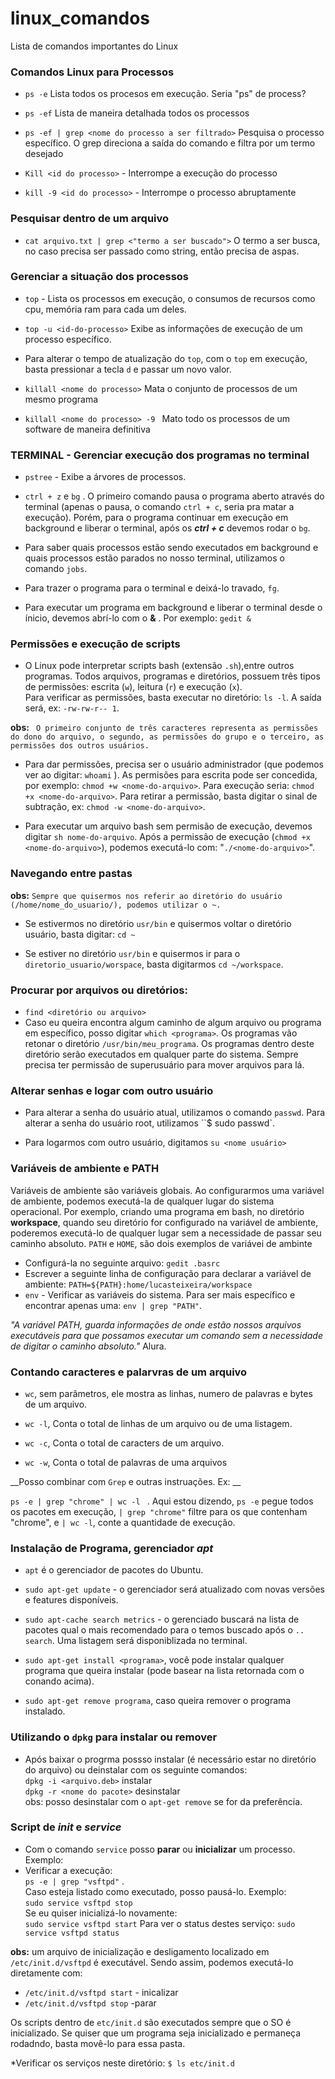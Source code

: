 # linux_comandos
Lista de comandos importantes do Linux   

### Comandos Linux para Processos

* `ps -e` Lista todos os procesos em execução. Seria "ps" de process?

* `ps -ef` Lista de maneira detalhada todos os processos

* `ps -ef | grep <nome do processo a ser filtrado>`  Pesquisa o processo específico. O grep direciona a saída do comando e filtra por um termo desejado

* `Kill <id do processo>` - Interrompe a execução do processo


* ` kill -9 <id do processo> ` - Interrompe o processo abruptamente

### Pesquisar dentro de um arquivo

* `cat arquivo.txt | grep <"termo a ser buscado">` O termo a ser busca, no caso precisa ser passado como string, então precisa de aspas.

### Gerenciar a situação dos processos

* `top` - Lista os processos em execução, o consumos de recursos como cpu, memória ram para cada um deles. 

* `top -u <id-do-processo>` Exibe as informações de execução de um processo específico.

* Para alterar o tempo de atualização do `top`, com o `top` em execução, basta pressionar a tecla `d` e passar um novo valor.

* `killall <nome do processo>` Mata o conjunto de processos de um mesmo programa
* `killall <nome do processo> -9 ` Mato todo os processos de um software de maneira definitiva

### TERMINAL - Gerenciar execução dos programas no terminal

* `pstree` - Exibe a árvores de processos.
* `ctrl + z` e `bg` . O primeiro comando pausa o programa aberto através do terminal (apenas o pausa, o comando `ctrl + c`, seria pra matar a execução). Porém, para o programa continuar em execução em background e liberar o terminal, após os __*ctrl + c*__ devemos rodar o `bg`.

* Para saber quais processos estão sendo executados em background e quais processos estão parados no nosso terminal, utilizamos o comando `jobs`.

* Para trazer o programa para o terminal e deixá-lo travado, `fg`.

* Para executar um programa em background e liberar o terminal desde o ínicio, devemos abrí-lo com o __&__ . Por exemplo: `gedit &`

### Permissões e execução de scripts

 * O Linux pode interpretar scripts bash (extensão `.sh`),entre outros programas. Todos arquivos, programas e diretórios, possuem três tipos de permissões: escrita (`w`), leitura (`r`) e execução  (`x`).    
 Para verificar as permissões, basta executar no diretório: `ls -l`. A saída será, ex: `-rw-rw-r-- 1`.

 __obs:__
 ` O primeiro conjunto de três caracteres representa as permissões do dono do arquivo, o segundo, as permissões do grupo e o terceiro, as permissões dos outros usuários.`

 * Para  dar permissões, precisa ser o usuário administrador (que podemos ver ao digitar:  `whoami` ).  As permisões para escrita pode ser concedida, por exemplo: `chmod +w <nome-do-arquivo>`. Para execução seria: `chmod +x <nome-do-arquivo>`. Para retirar a permissão, basta digitar o sinal de subtração, ex: `chmod -w <nome-do-arquivo>`.

 * Para executar um arquivo bash sem permisão de execução, devemos digitar `sh nome-do-arquivo`. Após a permissão de execução (`chmod +x <nome-do-arquivo>`), podemos  executá-lo com: "`./<nome-do-arquivo>`".

### Navegando entre pastas

__obs:__
 `Sempre que quisermos nos referir ao diretório do usuário (/home/nome_do_usuario/), podemos utilizar o ~. `

* Se estivermos no diretório `usr/bin` e quisermos voltar o diretório usuário, basta digitar: `cd ~`

* Se estiver no diretório `usr/bin` e quisermos ir para o `diretorio_usuario/worspace`, basta digitarmos `cd ~/workspace`. 
### Procurar por arquivos ou diretórios:
* `find <diretório ou arquivo>`
* Caso eu queira encontra algum caminho de algum arquivo ou programa em específico, posso digitar `which <programa>`. Os programas vão retonar o diretório `/usr/bin/meu_programa`. Os programas dentro deste diretório serão executados em qualquer parte do sistema. Sempre precisa ter permissão de superusuário para mover arquivos para lá.

### Alterar senhas e logar com outro usuário

+ Para alterar a senha do usuário atual, utilizamos o comando `passwd`. Para alterar a senha do usuário root, utilizamos ``$ sudo passwd`.

* Para logarmos com outro usuário, digitamos `su <nome usuário>`


### Variáveis de ambiente e PATH

Variáveis de ambiente são variáveis globais. Ao configurarmos uma variável de ambiente, podemos executá-la de qualquer lugar do sistema operacional. Por exemplo, criando uma programa em bash, no diretório __workspace__, quando seu diretório for configurado na variável de ambiente, poderemos executá-lo de qualquer lugar sem a necessidade de passar seu caminho absoluto. `PATH` e `HOME`, são dois exemplos de variávei de ambinte

* Configurá-la no seguinte arquivo: `gedit .basrc`  
* Escrever a seguinte linha de configuração para declarar a variável de ambiente: `PATH=${PATH}:home/lucasteixeira/workspace`
* `env` - Verificar as variáveis do sistema. Para ser mais específico e encontrar apenas uma: `env | grep "PATH"`.

*"A variável PATH, guarda informações de onde estão nossos arquivos executáveis para que possamos executar um comando sem a necessidade de digitar o caminho absoluto."* Alura.


### Contando caracteres e palarvras de um arquivo 

* `wc`, sem parâmetros, ele mostra as linhas, numero de palavras e bytes de um arquivo. 

*  `wc -l`, Conta o total de linhas de um arquivo ou de uma listagem.  
*  `wc -c`, Conta o total de caracters de um arquivo.
* `wc -w`, Conta o total de palavras de uma arquivos

__Posso combinar com `Grep` e outras instruações. Ex: __ 

`ps -e | grep "chrome" | wc -l ` . Aqui estou dizendo, `ps -e` pegue todos os pacotes em execução, `| grep "chrome"` filtre para os que contenham "chrome", e `| wc -l`, conte a quantidade de execução.



### Instalação de Programa, gerenciador *apt*

* `apt` é o gerenciador de pacotes do Ubuntu.

* `sudo apt-get update` - o gerenciador será atualizado com novas versões e features disponíveis.

* `sudo apt-cache search metrics` - o gerenciado buscará na lista de pacotes qual o mais recomendado para o temos buscado após o `.. search`. Uma listagem será disponiblizada no terminal.

* `sudo apt-get install <programa>`, você pode instalar qualquer programa que queira instalar (pode basear na lista retornada com o conando acima).

* `sudo apt-get remove programa`, caso queira remover o programa instalado.

### Utilizando o `dpkg` para instalar ou remover
* Após baixar o progrma possso instalar (é necessário estar no diretório do arquivo) ou deinstalar com os seguinte comandos:  
`dpkg -i <arquivo.deb>` instalar  
`dpkg -r <nome do pacote>` desinstalar  
 obs: posso desinstalar com o `apt-get remove` se for da preferência.


 ### Script de *init* e *service*

 * Com o comando `service` posso __parar__
ou __inicializar__ um processo. Exemplo:
* Verificar a execução:   
`ps -e | grep "vsftpd"` .  
Caso esteja listado como executado, posso pausá-lo. Exemplo:  
`sudo service vsftpd stop`  
Se eu quiser inicializá-lo novamente:   
`sudo service vsftpd start`
Para ver o status destes serviço:
`sudo service vsftpd status`

__obs:__ um arquivo de inicialização e desligamento localizado em `/etc/init.d/vsftpd` é executável. Sendo assim, podemos executá-lo diretamente com: 
* `/etc/init.d/vsftpd start` - inicalizar  
* `/etc/init.d/vsftpd stop` -parar
 
 Os scripts dentro de `etc/init.d` são executados sempre que o SO é inicializado. Se quiser que um programa seja inicializado e permaneça rodadndo, basta movê-lo para essa pasta.

 *Verificar os serviços neste diretório: `$ ls etc/init.d
`